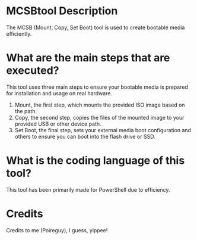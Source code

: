 # MCSBtool Description
The MCSB (Mount, Copy, Set Boot) tool is used to create bootable media efficiently.

# What are the main steps that are executed?
This tool uses three main steps to ensure your bootable media is prepared for installation and usage on real hardware.
1. Mount, the first step, which mounts the provided ISO image based on the path.
2. Copy, the second step, copies the files of the mounted image to your provided USB or other device path.
3. Set Boot, the final step, sets your external media boot configuration and others to ensure you can boot into the flash drive or SSD.

# What is the coding language of this tool?
This tool has been primarily made for PowerShell due to efficiency.

# Credits
Credits to me (Poireguy), I guess, yippee!
